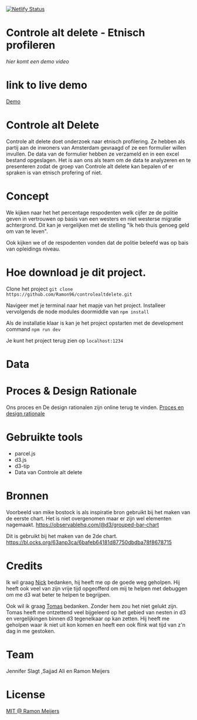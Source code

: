 [![Netlify Status](https://api.netlify.com/api/v1/badges/8f83d5fe-b6d7-48a2-8e22-176f274ba90b/deploy-status)](https://app.netlify.com/sites/controlealtdelete/deploys)

# Controle alt delete - Etnisch profileren
_hier komt een demo video_

# link to live demo
[Demo](https://controlealtdelete.netlify.com/)

# Controle alt Delete
Controle alt delete doet onderzoek naar etnisch profilering. 
Ze hebben als partij aan de inwoners van Amsterdam gevraagd of ze een formulier willen invullen. 
De data van de formulier hebben ze verzameld en in een excel bestand opgeslagen. 
Het is aan ons als team om de data te analyzeren en te presenteren zodat de groep van Controle alt delete kan bepalen of er spraken is van etnisch profering of niet.

# Concept
We kijken naar het het percentage respodenten welk cijfer ze de politie geven in vertrouwen op basis van een westers en niet westerse migratie achtergrond. Dit kan je vergelijken met de stelling "Ik heb thuis genoeg geld om van te leven".

Ook kijken we of de respodenten vonden dat de politie beleefd was op bais van opleidings niveau.

# Hoe download je dit project.
Clone het project
`git clone https://github.com/Ramon96/controlealtdelete.git`

Navigeer met je terminal naar het mapje van het project.
Installeer vervolgends de node modules doormiddle van
`npm install`

Als de installatie klaar is kan je het project opstarten met de development command
`npm run dev`

Je kunt het project terug zien op
`localhost:1234`

# Data

# Proces & Design Rationale
Ons proces en De design rationalen zijn online terug te vinden.
[Proces en design rationale](https://jennifer98-s.gitbook.io/cntrl-alt-delete/)

# Gebruikte tools
* parcel.js
* d3.js
* d3-tip
* Data van Controle alt delete

# Bronnen
Voorbeeld van mike bostock is als inspiratie bron gebruikt bij het maken van de eerste chart. 
Het is niet overgenomen maar er zijn wel elementen nagemaakt. 
https://observablehq.com/@d3/grouped-bar-chart

Dit is gebruikt bij het maken van de 2de chart. 
https://bl.ocks.org/63anp3ca/6bafeb64181d87750dbdba78f8678715

# Credits
Ik wil graag [Nick](https://github.com/CountNick) bedanken, hij heeft me op de goede weg geholpen. Hij heeft ook veel van zijn vrije tijd opgeofferd om mij te helpen met debuggen om me d3 wat beter te helpen te begrijpen.
 
Ook wil ik graag [Tomas](https://github.com/TomasS666) bedanken. Zonder hem zou het niet gelukt zijn. Tomas heeft me ontzettend veel bijgeleerd op het gebied van nesten in d3 en vergelijkingen binnen d3 tegenelkaar op kan zetten. Hij heeft me geholpen waar ik niet uit kon komen en heeft een ook flink wat tijd van z'n dag in me gestoken.

# Team
Jennifer Slagt ,Sajjad Ali en Ramon Meijers

# License
[MIT @ Ramon Meijers](https://github.com/Ramon96/frontend-data/blob/master/LICENSE)


